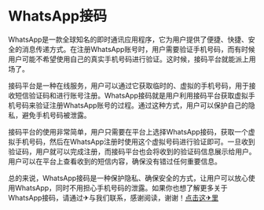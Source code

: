 # WhatsApp接码

WhatsApp是一款全球知名的即时通讯应用程序，它为用户提供了便捷、快捷、安全的消息传递方式。在注册WhatsApp账号时，用户需要验证手机号码，而有时候用户可能不希望使用自己的真实手机号码进行验证。这时候，接码平台就能派上用场了。

接码平台是一种在线服务，用户可以通过它获取临时的、虚拟的手机号码，用于接收短信验证码和进行账号注册。WhatsApp接码就是用户利用接码平台获取虚拟手机号码来验证注册WhatsApp账号的过程。通过这种方式，用户可以保护自己的隐私，避免手机号码被泄露。

接码平台的使用非常简单，用户只需要在平台上选择WhatsApp接码，获取一个虚拟手机号码，然后在WhatsApp注册时使用这个虚拟号码进行验证即可。一旦收到验证码，用户就可以完成注册，而接码平台也会将收到的验证码信息展示给用户。用户可以在平台上查看收到的短信内容，确保没有错过任何重要信息。

总的来说，WhatsApp接码是一种保护隐私、确保安全的方式，让用户可以放心使用WhatsApp，同时不用担心手机号码的泄露。如果你也想了解更多关于WhatsApp接码，请通过✈与我们联系，感谢阅读，谢谢！[点击这✈里](https://t.me/lm66bot)